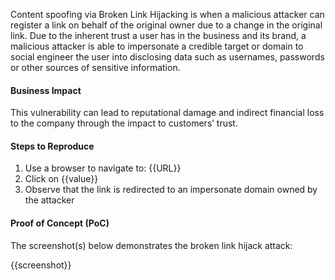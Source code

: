 Content spoofing via Broken Link Hijacking is when a malicious attacker can register a link on behalf of the original owner due to a change in the original link. Due to the inherent trust a user has in the business and its brand, a malicious attacker is able to impersonate a credible target or domain to social engineer the user into disclosing data such as usernames, passwords or other sources of sensitive information.

#### Business Impact

This vulnerability can lead to reputational damage and indirect financial loss to the company through the impact to customers’ trust.

#### Steps to Reproduce

1. Use a browser to navigate to: {{URL}}
1. Click on {{value}}
1. Observe that the link is redirected to an impersonate domain owned by the attacker

#### Proof of Concept (PoC)

The screenshot(s) below demonstrates the broken link hijack attack:

{{screenshot}}
